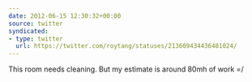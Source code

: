 ```yaml
---
date: 2012-06-15 12:30:32+00:00
source: twitter
syndicated:
- type: twitter
  url: https://twitter.com/roytang/statuses/213609434436481024/
---
```


This room needs cleaning. But my estimate is around 80mh of work =/ 
